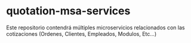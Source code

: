 # quotation-msa-services
Este repositorio contendrá múltiples microservicios relacionados con las cotizaciones (Ordenes, Clientes, Empleados, Modulos, Etc...)
